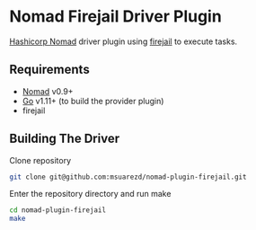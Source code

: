 Nomad Firejail Driver Plugin
==========
[Hashicorp Nomad](https://www.nomadproject.io/) driver plugin using
[firejail](https://github.com/netblue30/firejail) to execute tasks.

## Requirements

- [Nomad](https://www.nomadproject.io/downloads.html) v0.9+
- [Go](https://golang.org/doc/install) v1.11+ (to build the provider plugin)
- firejail

## Building The Driver

Clone repository 

```sh
git clone git@github.com:msuarezd/nomad-plugin-firejail.git
```

Enter the repository directory and run make

```sh
cd nomad-plugin-firejail
make
```